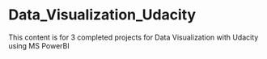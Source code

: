 # Data_Visualization_Udacity
This content is for 3 completed projects for Data Visualization with Udacity using MS PowerBI

